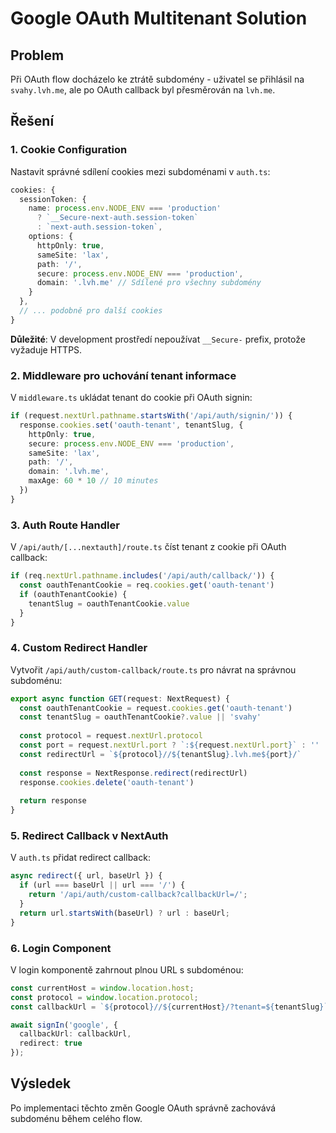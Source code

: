 # Google OAuth Multitenant Solution

## Problem
Při OAuth flow docházelo ke ztrátě subdomény - uživatel se přihlásil na `svahy.lvh.me`, ale po OAuth callback byl přesměrován na `lvh.me`.

## Řešení

### 1. Cookie Configuration
Nastavit správné sdílení cookies mezi subdoménami v `auth.ts`:

```typescript
cookies: {
  sessionToken: {
    name: process.env.NODE_ENV === 'production' 
      ? `__Secure-next-auth.session-token`
      : `next-auth.session-token`,
    options: {
      httpOnly: true,
      sameSite: 'lax',
      path: '/',
      secure: process.env.NODE_ENV === 'production',
      domain: '.lvh.me' // Sdílené pro všechny subdomény
    }
  },
  // ... podobně pro další cookies
}
```

**Důležité**: V development prostředí nepoužívat `__Secure-` prefix, protože vyžaduje HTTPS.

### 2. Middleware pro uchování tenant informace
V `middleware.ts` ukládat tenant do cookie při OAuth signin:

```typescript
if (request.nextUrl.pathname.startsWith('/api/auth/signin/')) {
  response.cookies.set('oauth-tenant', tenantSlug, {
    httpOnly: true,
    secure: process.env.NODE_ENV === 'production',
    sameSite: 'lax',
    path: '/',
    domain: '.lvh.me',
    maxAge: 60 * 10 // 10 minutes
  })
}
```

### 3. Auth Route Handler
V `/api/auth/[...nextauth]/route.ts` číst tenant z cookie při OAuth callback:

```typescript
if (req.nextUrl.pathname.includes('/api/auth/callback/')) {
  const oauthTenantCookie = req.cookies.get('oauth-tenant')
  if (oauthTenantCookie) {
    tenantSlug = oauthTenantCookie.value
  }
}
```

### 4. Custom Redirect Handler
Vytvořit `/api/auth/custom-callback/route.ts` pro návrat na správnou subdoménu:

```typescript
export async function GET(request: NextRequest) {
  const oauthTenantCookie = request.cookies.get('oauth-tenant')
  const tenantSlug = oauthTenantCookie?.value || 'svahy'
  
  const protocol = request.nextUrl.protocol
  const port = request.nextUrl.port ? `:${request.nextUrl.port}` : ''
  const redirectUrl = `${protocol}//${tenantSlug}.lvh.me${port}/`
  
  const response = NextResponse.redirect(redirectUrl)
  response.cookies.delete('oauth-tenant')
  
  return response
}
```

### 5. Redirect Callback v NextAuth
V `auth.ts` přidat redirect callback:

```typescript
async redirect({ url, baseUrl }) {
  if (url === baseUrl || url === '/') {
    return '/api/auth/custom-callback?callbackUrl=/';
  }
  return url.startsWith(baseUrl) ? url : baseUrl;
}
```

### 6. Login Component
V login komponentě zahrnout plnou URL s subdoménou:

```typescript
const currentHost = window.location.host;
const protocol = window.location.protocol;
const callbackUrl = `${protocol}//${currentHost}/?tenant=${tenantSlug}`;

await signIn('google', { 
  callbackUrl: callbackUrl,
  redirect: true 
});
```

## Výsledek
Po implementaci těchto změn Google OAuth správně zachovává subdoménu během celého flow.